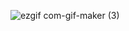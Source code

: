
![ezgif com-gif-maker (3)](https://user-images.githubusercontent.com/89598307/206130836-1b25aed1-a9b0-4047-9eef-92e2344f3ad2.gif)
